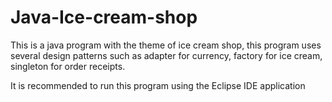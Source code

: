 # Java-Ice-cream-shop
This is a java program with the theme of ice cream shop, this program uses several design patterns such as adapter for currency, factory for ice cream, singleton for order receipts.

It is recommended to run this program using the Eclipse IDE application
